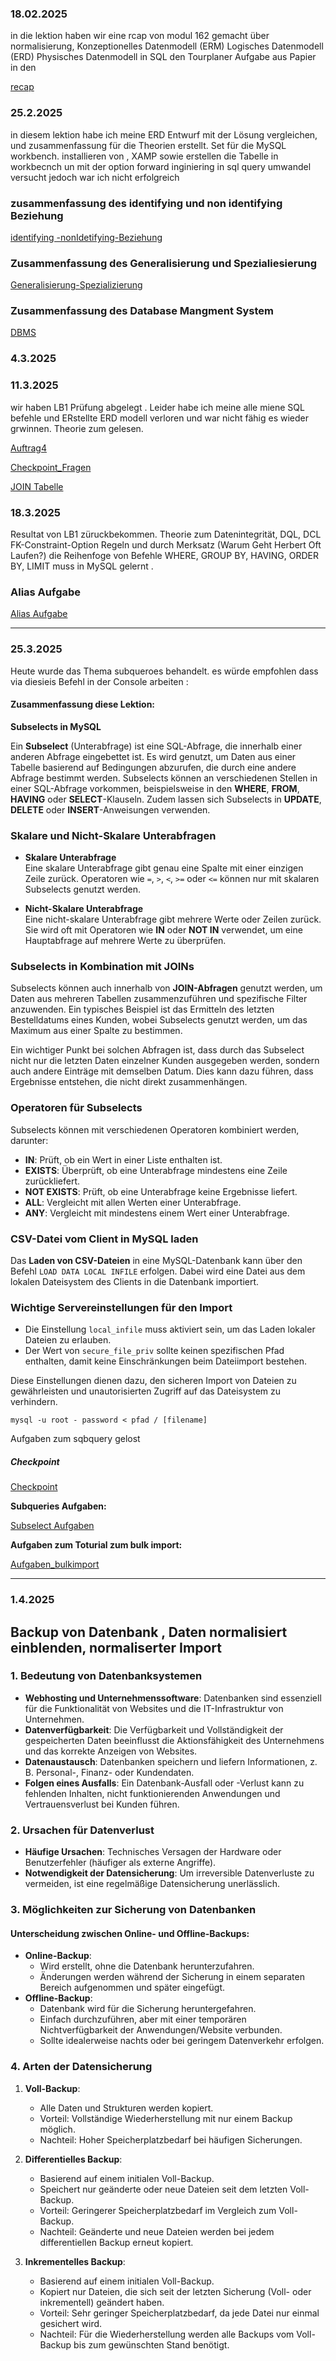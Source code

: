 ### 18.02.2025
in die lektion haben wir eine rcap von modul 162 gemacht über normalisierung, Konzeptionelles Datenmodell (ERM)
Logisches Datenmodell (ERD)
Physisches Datenmodell in SQL 
den Tourplaner Aufgabe aus Papier in den

[recap](recap.md)  
### 25.2.2025

in  diesem lektion habe ich meine ERD Entwurf mit der Lösung vergleichen, 
und zusammenfassung  für die Theorien erstellt. Set für die MySQL workbench. installieren von , XAMP sowie erstellen die Tabelle in  workbecnch un mit der option forward inginiering in sql query umwandel versucht jedoch war ich nicht erfolgreich 

### zusammenfassung des identifying und non identifying Beziehung 

[identifying -nonIdetifying-Beziehung]((non)identifying-Relation.md)

### Zusammenfassung des Generalisierung und Spezialiesierung

[Generalisierung-Spezializierung](Genralisierug&spezialisierung.md)

### Zusammenfassung des Database Mangment System 

[DBMS](DBMS.md)



### 4.3.2025

### 11.3.2025
wir haben LB1 Prüfung abgelegt . Leider habe ich meine alle miene SQL befehle und ERstellte ERD modell verloren und war nicht fähig es wieder grwinnen.
Theorie zum        gelesen.


[Auftrag4](Auftrag_4.Tag.md)


[Checkpoint_Fragen](4.Tag_Checkpoint.md)

[JOIN Tabelle](join.md)
### 18.3.2025 
Resultat von LB1 züruckbekommen. Theorie zum Datenintegrität, DQL, DCL FK-Constraint-Option Regeln  und durch Merksatz (Warum Geht Herbert Oft Laufen?)
die Reihenfoge von Befehle   WHERE, GROUP BY, HAVING, ORDER BY, LIMIT muss in MySQL  gelernt .

### Alias Aufgabe
[Alias Aufgabe](alias_Auftrag.md)

---
### 25.3.2025
Heute  wurde das Thema subqueroes behandelt.
 es würde empfohlen dass via diesieis Befehl in der Console arbeiten :
#### Zusammenfassung diese Lektion:

**Subselects in MySQL**  

Ein **Subselect** (Unterabfrage) ist eine SQL-Abfrage, die innerhalb einer anderen Abfrage eingebettet ist. Es wird genutzt, um Daten aus einer Tabelle basierend auf Bedingungen abzurufen, die durch eine andere Abfrage bestimmt werden. Subselects können an verschiedenen Stellen in einer SQL-Abfrage vorkommen, beispielsweise in den **WHERE**, **FROM**, **HAVING** oder **SELECT**-Klauseln. Zudem lassen sich Subselects in **UPDATE**, **DELETE** oder **INSERT**-Anweisungen verwenden.  

### **Skalare und Nicht-Skalare Unterabfragen**  

- **Skalare Unterabfrage**  
  Eine skalare Unterabfrage gibt genau eine Spalte mit einer einzigen Zeile zurück. Operatoren wie `=`, `>`, `<`, `>=` oder `<=` können nur mit skalaren Subselects genutzt werden.  

- **Nicht-Skalare Unterabfrage**  
  Eine nicht-skalare Unterabfrage gibt mehrere Werte oder Zeilen zurück. Sie wird oft mit Operatoren wie **IN** oder **NOT IN** verwendet, um eine Hauptabfrage auf mehrere Werte zu überprüfen.  

### **Subselects in Kombination mit JOINs**  

Subselects können auch innerhalb von **JOIN-Abfragen** genutzt werden, um Daten aus mehreren Tabellen zusammenzuführen und spezifische Filter anzuwenden. Ein typisches Beispiel ist das Ermitteln des letzten Bestelldatums eines Kunden, wobei Subselects genutzt werden, um das Maximum aus einer Spalte zu bestimmen.  

Ein wichtiger Punkt bei solchen Abfragen ist, dass durch das Subselect nicht nur die letzten Daten einzelner Kunden ausgegeben werden, sondern auch andere Einträge mit demselben Datum. Dies kann dazu führen, dass Ergebnisse entstehen, die nicht direkt zusammenhängen.  

### **Operatoren für Subselects**  

Subselects können mit verschiedenen Operatoren kombiniert werden, darunter:  
- **IN**: Prüft, ob ein Wert in einer Liste enthalten ist.  
- **EXISTS**: Überprüft, ob eine Unterabfrage mindestens eine Zeile zurückliefert.  
- **NOT EXISTS**: Prüft, ob eine Unterabfrage keine Ergebnisse liefert.  
- **ALL**: Vergleicht mit allen Werten einer Unterabfrage.  
- **ANY**: Vergleicht mit mindestens einem Wert einer Unterabfrage.  

### **CSV-Datei vom Client in MySQL laden**  

Das **Laden von CSV-Dateien** in eine MySQL-Datenbank kann über den Befehl `LOAD DATA LOCAL INFILE` erfolgen. Dabei wird eine Datei aus dem lokalen Dateisystem des Clients in die Datenbank importiert.  

### **Wichtige Servereinstellungen für den Import**  

- Die Einstellung `local_infile` muss aktiviert sein, um das Laden lokaler Dateien zu erlauben.  
- Der Wert von `secure_file_priv` sollte keinen spezifischen Pfad enthalten, damit keine Einschränkungen beim Dateiimport bestehen.  

Diese Einstellungen dienen dazu, den sicheren Import von Dateien zu gewährleisten und unautorisierten Zugriff auf das Dateisystem zu verhindern.



```
mysql -u root - password < pfad / [filename]
```
Aufgaben zum sqbquery gelost 
##### Checkpoint 
[Checkpoint](checkpoint5.md)

**Subqueries Aufgaben:**

[Subselect Aufgaben](subselect.md)

**Aufgaben zum Toturial zum bulk import:**

[Aufgaben_bulkimport ](toturial5.md)
[](.md)

---
### 1.4.2025

## Backup von Datenbank , Daten normalisiert einblenden, normaliserter  Import 

### **1. Bedeutung von Datenbanksystemen**
- **Webhosting und Unternehmenssoftware**: Datenbanken sind essenziell für die Funktionalität von Websites und die IT-Infrastruktur von Unternehmen.
- **Datenverfügbarkeit**: Die Verfügbarkeit und Vollständigkeit der gespeicherten Daten beeinflusst die Aktionsfähigkeit des Unternehmens und das korrekte Anzeigen von Websites.
- **Datenaustausch**: Datenbanken speichern und liefern Informationen, z. B. Personal-, Finanz- oder Kundendaten.
- **Folgen eines Ausfalls**: Ein Datenbank-Ausfall oder -Verlust kann zu fehlenden Inhalten, nicht funktionierenden Anwendungen und Vertrauensverlust bei Kunden führen.

### **2. Ursachen für Datenverlust**
- **Häufige Ursachen**: Technisches Versagen der Hardware oder Benutzerfehler (häufiger als externe Angriffe).
- **Notwendigkeit der Datensicherung**: Um irreversible Datenverluste zu vermeiden, ist eine regelmäßige Datensicherung unerlässlich.


### **3. Möglichkeiten zur Sicherung von Datenbanken**
#### **Unterscheidung zwischen Online- und Offline-Backups**:
- **Online-Backup**:
  - Wird erstellt, ohne die Datenbank herunterzufahren.
  - Änderungen werden während der Sicherung in einem separaten Bereich aufgenommen und später eingefügt.
- **Offline-Backup**:
  - Datenbank wird für die Sicherung heruntergefahren.
  - Einfach durchzuführen, aber mit einer temporären Nichtverfügbarkeit der Anwendungen/Website verbunden.
  - Sollte idealerweise nachts oder bei geringem Datenverkehr erfolgen.


### **4. Arten der Datensicherung**
1. **Voll-Backup**:
   - Alle Daten und Strukturen werden kopiert.
   - Vorteil: Vollständige Wiederherstellung mit nur einem Backup möglich.
   - Nachteil: Hoher Speicherplatzbedarf bei häufigen Sicherungen.

2. **Differentielles Backup**:
   - Basierend auf einem initialen Voll-Backup.
   - Speichert nur geänderte oder neue Dateien seit dem letzten Voll-Backup.
   - Vorteil: Geringerer Speicherplatzbedarf im Vergleich zum Voll-Backup.
   - Nachteil: Geänderte und neue Dateien werden bei jedem differentiellen Backup erneut kopiert.

3. **Inkrementelles Backup**:
   - Basierend auf einem initialen Voll-Backup.
   - Kopiert nur Dateien, die sich seit der letzten Sicherung (Voll- oder inkrementell) geändert haben.
   - Vorteil: Sehr geringer Speicherplatzbedarf, da jede Datei nur einmal gesichert wird.
   - Nachteil: Für die Wiederherstellung werden alle Backups vom Voll-Backup bis zum gewünschten Stand benötigt.




